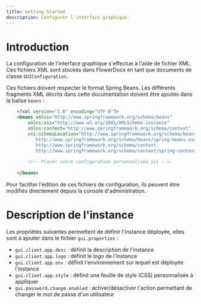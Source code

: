 ```yaml
---
title: Getting Started
description: Configurer l'interface graphique.
---
```


# Introduction

La configuration de l'interface graphique s'effectue à l'aide de fichier XML.
Ces fichiers XML sont stockés dans FlowerDocs en tant que documents de classe `GUIConfiguration`.

Ces fichiers doivent respecter le format Spring Beans. Les différents fragments XML décrits dans cette documentation doivent être ajoutés dans la balise `beans` : 


```xml
	<?xml version="1.0" encoding="UTF-8"?>
	<beans xmlns="http://www.springframework.org/schema/beans" 
		xmlns:xsi="http://www.w3.org/2001/XMLSchema-instance" 
		xmlns:context="http://www.springframework.org/schema/context"
		xsi:schemaLocation="http://www.springframework.org/schema/beans
	       http://www.springframework.org/schema/beans/spring-beans.xsd  
	       http://www.springframework.org/schema/context
	       http://www.springframework.org/schema/context/spring-context.xsd">
	
		<!-- Placer votre configuration personnalisée ici -->
	
	</beans>  
```

Pour faciliter l'édition de ces fichiers de configuration, ils peuvent être modifiés directement depuis la console d'administration.

# Description de l'instance

Les propriétés suivantes permettent de définir l'instance déployée, elles sont à ajouter dans le fichier `gui.properties` : 

* ``gui.client.app.desc``  : définit la description de l'instance
* ``gui.client.app.logo``  : définit le logo de l'instance
* ``gui.client.app.env``   : définit l'environnement sur lequel est déployée l'instance
* ``gui.client.app.style`` : définit une feuille de style (CSS) personnalisée à appliquer
* ``gui.password.change.enabled`` : activer/désactiver l'action permettant de changer le mot de passe d'un utilisateur